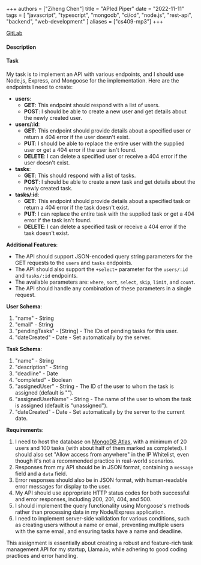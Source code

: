 +++
authors = ["Ziheng Chen"]
title = "APIed Piper"
date = "2022-11-11"
tags = [
    "javascript", "typescript", "mongodb", "ci/cd", "node.js", "rest-api", "backend", "web-development"
]
aliases = ["cs409-mp3"]
+++

[GitLab](https://gitlab.com/JackZihengChen/cs409-mp3)

#### Description

#### Task
My task is to implement an API with various endpoints, and I should use Node.js, Express, and Mongoose for the implementation. Here are the endpoints I need to create:

- **users**:
  - **GET**: This endpoint should respond with a list of users.
  - **POST**: I should be able to create a new user and get details about the newly created user.
- **users/:id**:
  - **GET**: This endpoint should provide details about a specified user or return a 404 error if the user doesn't exist.
  - **PUT**: I should be able to replace the entire user with the supplied user or get a 404 error if the user isn't found.
  - **DELETE**: I can delete a specified user or receive a 404 error if the user doesn't exist.
- **tasks**:
  - **GET**: This should respond with a list of tasks.
  - **POST**: I should be able to create a new task and get details about the newly created task.
- **tasks/:id**:
  - **GET**: This endpoint should provide details about a specified task or return a 404 error if the task doesn't exist.
  - **PUT**: I can replace the entire task with the supplied task or get a 404 error if the task isn't found.
  - **DELETE**: I can delete a specified task or receive a 404 error if the task doesn't exist.

**Additional Features**:

- The API should support JSON-encoded query string parameters for the GET requests to the `users` and `tasks` endpoints.
- The API should also support the `+select+` parameter for the `users/:id` and `tasks/:id` endpoints.
- The available parameters are: `where`, `sort`, `select`, `skip`, `limit`, and `count`.
- The API should handle any combination of these parameters in a single request.

**User Schema**:

1. "name" - String
2. "email" - String
3. "pendingTasks" - [String] - The IDs of pending tasks for this user.
4. "dateCreated" - Date - Set automatically by the server.

**Task Schema**:

1. "name" - String
2. "description" - String
3. "deadline" - Date
4. "completed" - Boolean
5. "assignedUser" - String - The ID of the user to whom the task is assigned (default is "").
6. "assignedUserName" - String - The name of the user to whom the task is assigned (default is "unassigned").
7. "dateCreated" - Date - Set automatically by the server to the current date.

**Requirements**:

1. I need to host the database on [MongoDB Atlas](https://www.mongodb.com/cloud/atlas), with a minimum of 20 users and 100 tasks (with about half of them marked as completed). I should also set "Allow access from anywhere" in the IP Whitelist, even though it's not a recommended practice in real-world scenarios.
2. Responses from my API should be in JSON format, containing a `message` field and a `data` field.
3. Error responses should also be in JSON format, with human-readable error messages for display to the user.
4. My API should use appropriate HTTP status codes for both successful and error responses, including 200, 201, 404, and 500.
5. I should implement the query functionality using Mongoose's methods rather than processing data in my Node/Express application.
6. I need to implement server-side validation for various conditions, such as creating users without a name or email, preventing multiple users with the same email, and ensuring tasks have a name and deadline.

This assignment is essentially about creating a robust and feature-rich task management API for my startup, Llama.io, while adhering to good coding practices and error handling.